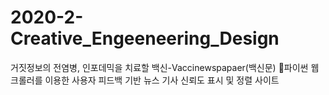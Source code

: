 # 2020-2-Creative_Engeeneering_Design
 
 거짓정보의 전염병, 인포데믹을 치료할 백신-Vaccinewspapaer(백신문)
 📰파이썬 웹크롤러를 이용한 사용자 피드백 기반 뉴스 기사 신뢰도 표시 및 정렬 사이트
